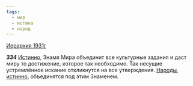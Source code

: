 ```yaml
---
tags:
  - мир
  - истина
  - народ
---
```


[Иерархия 1931г](/agni/1931)

___334___
[Истинно](/tag/#истина), Знамя Мира объединит все культурные задания и даст миру то достижение, которое так необходимо. Так несущие устремлённое искание откликнутся на все утверждения. [Народы](/tag/#народ), [истинно](/tag/#истина), объединятся под этим Знаменем.   

